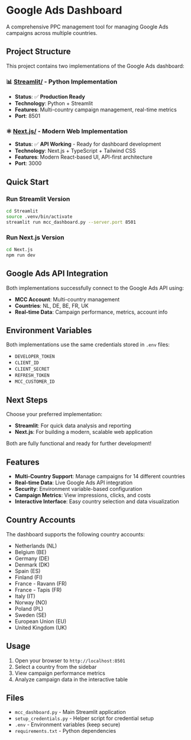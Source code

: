 # Google Ads Dashboard

A comprehensive PPC management tool for managing Google Ads campaigns across multiple countries.

## Project Structure

This project contains two implementations of the Google Ads dashboard:

### 📊 [Streamlit/](./Streamlit/) - Python Implementation
- **Status**: ✅ **Production Ready**
- **Technology**: Python + Streamlit
- **Features**: Multi-country campaign management, real-time metrics
- **Port**: 8501

### ⚛️ [Next.js/](./Next.js/) - Modern Web Implementation  
- **Status**: ✅ **API Working** - Ready for dashboard development
- **Technology**: Next.js + TypeScript + Tailwind CSS
- **Features**: Modern React-based UI, API-first architecture
- **Port**: 3000

## Quick Start

### Run Streamlit Version
```bash
cd Streamlit
source .venv/bin/activate
streamlit run mcc_dashboard.py --server.port 8501
```

### Run Next.js Version
```bash
cd Next.js
npm run dev
```

## Google Ads API Integration

Both implementations successfully connect to the Google Ads API using:
- **MCC Account**: Multi-country management
- **Countries**: NL, DE, BE, FR, UK
- **Real-time Data**: Campaign performance, metrics, account info

## Environment Variables

Both implementations use the same credentials stored in `.env` files:
- `DEVELOPER_TOKEN`
- `CLIENT_ID` 
- `CLIENT_SECRET`
- `REFRESH_TOKEN`
- `MCC_CUSTOMER_ID`

## Next Steps

Choose your preferred implementation:
- **Streamlit**: For quick data analysis and reporting
- **Next.js**: For building a modern, scalable web application

Both are fully functional and ready for further development!

## Features

- **Multi-Country Support**: Manage campaigns for 14 different countries
- **Real-time Data**: Live Google Ads API integration
- **Security**: Environment variable-based configuration
- **Campaign Metrics**: View impressions, clicks, and costs
- **Interactive Interface**: Easy country selection and data visualization

## Country Accounts

The dashboard supports the following country accounts:
- Netherlands (NL)
- Belgium (BE) 
- Germany (DE)
- Denmark (DK)
- Spain (ES)
- Finland (FI)
- France - Ravann (FR)
- France - Tapis (FR)
- Italy (IT)
- Norway (NO)
- Poland (PL)
- Sweden (SE)
- European Union (EU)
- United Kingdom (UK)

## Usage

1. Open your browser to `http://localhost:8501`
2. Select a country from the sidebar
3. View campaign performance metrics
4. Analyze campaign data in the interactive table

## Files

- `mcc_dashboard.py` - Main Streamlit application
- `setup_credentials.py` - Helper script for credential setup
- `.env` - Environment variables (keep secure)
- `requirements.txt` - Python dependencies 
